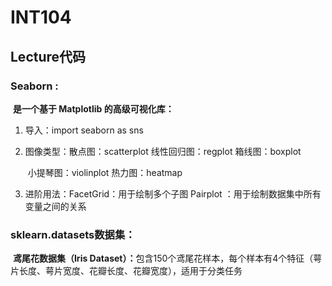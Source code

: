 # INT104
## Lecture代码

### Seaborn :

​	**是一个基于 Matplotlib 的高级可视化库：**

1. 导入：import seaborn as sns

2. 图像类型：散点图：scatterplot  线性回归图：regplot  箱线图：boxplot

   ​					小提琴图：violinplot  热力图：heatmap

3. 进阶用法：FacetGrid：用于绘制多个子图  Pairplot ：用于绘制数据集中所有变量之间的关系



### sklearn.datasets数据集：

​	‌**鸢尾花数据集（Iris Dataset）：**‌包含150个鸢尾花样本，每个样本有4个特征（萼片长度、萼片宽度、花瓣长度、花瓣宽度），适用于分类任务‌

